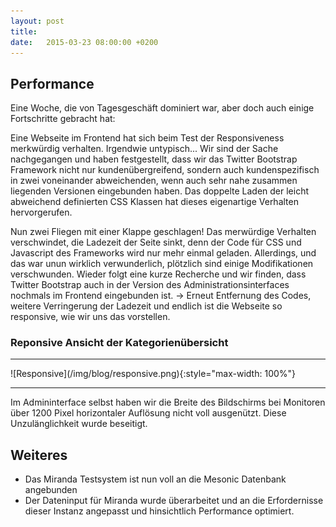 ```yaml
---
layout: post
title:
date:   2015-03-23 08:00:00 +0200
---
```


## Performance

Eine Woche, die von Tagesgeschäft dominiert war, aber doch auch einige
Fortschritte gebracht hat:

Eine Webseite im Frontend hat sich beim Test der Responsiveness
merkwürdig verhalten. Irgendwie untypisch... Wir sind der Sache
nachgegangen und haben festgestellt, dass wir das Twitter Bootstrap
Framework nicht nur kundenübergreifend, sondern auch kundenspezifisch in
zwei voneinander abweichenden, wenn auch sehr nahe zusammen liegenden
Versionen eingebunden haben. Das doppelte Laden der leicht abweichend
definierten CSS Klassen hat dieses eigenartige Verhalten hervorgerufen.

Nun zwei Fliegen mit einer Klappe geschlagen! Das merwürdige Verhalten
verschwindet, die Ladezeit der Seite sinkt, denn der Code für CSS und
Javascript des Frameworks wird nur mehr einmal geladen. Allerdings, und
das war unun wirklich verwunderlich, plötzlich sind einige
Modifikationen verschwunden. Wieder folgt eine kurze Recherche und wir
finden, dass Twitter Bootstrap auch in der Version des
Administrationsinterfaces nochmals im Frontend eingebunden ist. -&gt;
Erneut Entfernung des Codes, weitere Verringerung der Ladezeit und
endlich ist die Webseite so responsive, wie wir uns das vorstellen.

### Reponsive Ansicht der Kategorienübersicht

<hr/>
![Responsive](/img/blog/responsive.png){:style="max-width: 100%"}
<hr/>

Im Admininterface selbst haben wir die Breite des Bildschirms bei
Monitoren über 1200 Pixel horizontaler Auflösung nicht voll ausgenützt.
Diese Unzulänglichkeit wurde beseitigt.

Weiteres
--------

-   Das Miranda Testsystem ist nun voll an die Mesonic Datenbank
    angebunden
-   Der Dateninput für Miranda wurde überarbeitet und an die
    Erfordernisse dieser Instanz angepasst und hinsichtlich Performance
    optimiert.